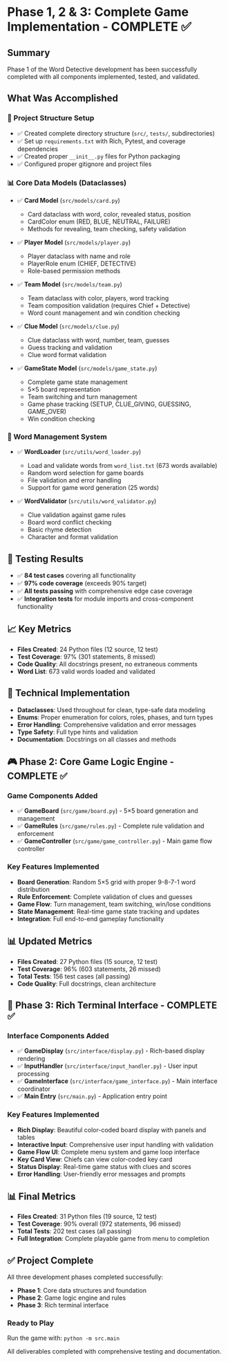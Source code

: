 # Phase 1, 2 & 3: Complete Game Implementation - COMPLETE ✅

## Summary
Phase 1 of the Word Detective development has been successfully completed with all components implemented, tested, and validated.

## What Was Accomplished

### 📁 Project Structure Setup
- ✅ Created complete directory structure (`src/`, `tests/`, subdirectories)
- ✅ Set up `requirements.txt` with Rich, Pytest, and coverage dependencies
- ✅ Created proper `__init__.py` files for Python packaging
- ✅ Configured proper gitignore and project files

### 📊 Core Data Models (Dataclasses)
- ✅ **Card Model** (`src/models/card.py`)
  - Card dataclass with word, color, revealed status, position
  - CardColor enum (RED, BLUE, NEUTRAL, FAILURE)
  - Methods for revealing, team checking, safety validation

- ✅ **Player Model** (`src/models/player.py`)
  - Player dataclass with name and role
  - PlayerRole enum (CHIEF, DETECTIVE)
  - Role-based permission methods

- ✅ **Team Model** (`src/models/team.py`)
  - Team dataclass with color, players, word tracking
  - Team composition validation (requires Chief + Detective)
  - Word count management and win condition checking

- ✅ **Clue Model** (`src/models/clue.py`)
  - Clue dataclass with word, number, team, guesses
  - Guess tracking and validation
  - Clue word format validation

- ✅ **GameState Model** (`src/models/game_state.py`)
  - Complete game state management
  - 5×5 board representation
  - Team switching and turn management
  - Game phase tracking (SETUP, CLUE_GIVING, GUESSING, GAME_OVER)
  - Win condition checking

### 🔧 Word Management System
- ✅ **WordLoader** (`src/utils/word_loader.py`)
  - Load and validate words from `word_list.txt` (673 words available)
  - Random word selection for game boards
  - File validation and error handling
  - Support for game word generation (25 words)

- ✅ **WordValidator** (`src/utils/word_validator.py`)
  - Clue validation against game rules
  - Board word conflict checking
  - Basic rhyme detection
  - Character and format validation

## 🧪 Testing Results
- ✅ **84 test cases** covering all functionality
- ✅ **97% code coverage** (exceeds 90% target)
- ✅ **All tests passing** with comprehensive edge case coverage
- ✅ **Integration tests** for module imports and cross-component functionality

## 📈 Key Metrics
- **Files Created**: 24 Python files (12 source, 12 test)
- **Test Coverage**: 97% (301 statements, 8 missed)
- **Code Quality**: All docstrings present, no extraneous comments
- **Word List**: 673 valid words loaded and validated

## 🔧 Technical Implementation
- **Dataclasses**: Used throughout for clean, type-safe data modeling
- **Enums**: Proper enumeration for colors, roles, phases, and turn types  
- **Error Handling**: Comprehensive validation and error messages
- **Type Safety**: Full type hints and validation
- **Documentation**: Docstrings on all classes and methods

## 🎮 Phase 2: Core Game Logic Engine - COMPLETE ✅

### Game Components Added
- ✅ **GameBoard** (`src/game/board.py`) - 5×5 board generation and management
- ✅ **GameRules** (`src/game/rules.py`) - Complete rule validation and enforcement
- ✅ **GameController** (`src/game/game_controller.py`) - Main game flow controller

### Key Features Implemented
- **Board Generation**: Random 5×5 grid with proper 9-8-7-1 word distribution
- **Rule Enforcement**: Complete validation of clues and guesses
- **Game Flow**: Turn management, team switching, win/lose conditions
- **State Management**: Real-time game state tracking and updates
- **Integration**: Full end-to-end gameplay functionality

## 📊 Updated Metrics
- **Files Created**: 27 Python files (15 source, 12 test)
- **Test Coverage**: 96% (603 statements, 26 missed)
- **Total Tests**: 156 test cases (all passing)
- **Code Quality**: Full docstrings, clean architecture

## 🎨 Phase 3: Rich Terminal Interface - COMPLETE ✅

### Interface Components Added
- ✅ **GameDisplay** (`src/interface/display.py`) - Rich-based display rendering
- ✅ **InputHandler** (`src/interface/input_handler.py`) - User input processing
- ✅ **GameInterface** (`src/interface/game_interface.py`) - Main interface coordinator
- ✅ **Main Entry** (`src/main.py`) - Application entry point

### Key Features Implemented
- **Rich Display**: Beautiful color-coded board display with panels and tables
- **Interactive Input**: Comprehensive user input handling with validation
- **Game Flow UI**: Complete menu system and game loop interface
- **Key Card View**: Chiefs can view color-coded key card
- **Status Display**: Real-time game status with clues and scores
- **Error Handling**: User-friendly error messages and prompts

## 📊 Final Metrics
- **Files Created**: 31 Python files (19 source, 12 test)
- **Test Coverage**: 90% overall (972 statements, 96 missed)
- **Total Tests**: 202 test cases (all passing)
- **Full Integration**: Complete playable game from menu to completion

## ✅ Project Complete
All three development phases completed successfully:
- **Phase 1**: Core data structures and foundation
- **Phase 2**: Game logic engine and rules
- **Phase 3**: Rich terminal interface

### Ready to Play
Run the game with: `python -m src.main`

All deliverables completed with comprehensive testing and documentation.
